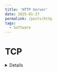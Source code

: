 ```yaml
---
title: 'HTTP Server'
date: 2025-01-27
permalink: /posts/http
tags:
  - Software
---
```

<h1>TCP</h1>
<details>
  
  <h2>Layer</h2>
  TCP: Byte Stream<br>
  UDP: Packet with port number<br>
  IP: Packet(sender, receiver and data)<br>
  DNS: Protocol(domain name to IP address lookup), runs on UDP normally, a 2-byte length field is prepended to each DNS message so that the server or client can tell which part of the byte stream is which message. <br>

  <h2>Build Connection</h2>
    To establish a TCP connection, there should be a client and a server (ignoring the simultaneous case). The server waits for the client at a specific address (IP + port), this step is called bind & listen. Then the client can connect to that address. The “connect” operation involves a 3-step handshake (SYN, SYN-ACK, ACK).

  <h2>Socket</h2>
  Listening socket
    <li> bind & listen </li>
    <li> accept </li>
    <li> close </li> 
  Connection socket
    <li> read </li>
    <li> write </li>
    <li> close </li>
</details>